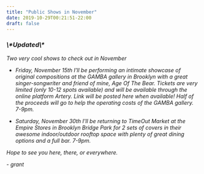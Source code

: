 ```yaml
---
title: "Public Shows in November"
date: 2019-10-29T00:21:51-22:00
draft: false
---
```


  <i>
    <h3>
      \*Updated\*
    </h3>
  <i>

Two very cool shows to check out in November

- Friday, November 15th I'll be performing an intimate showcase of original compositions at the GAMBA gallery in Brooklyn with a great singer-songwriter and friend of mine, Age Of The Bear. Tickets are very limited (only 10-12 spots available) and will be available through the online platform Artery. Link will be posted here when available! Half of the proceeds will go to help the operating costs of the GAMBA gallery. 7-9pm.

- Saturday, November 30th I'll be returning to TimeOut Market at the Empire Stores in Brooklyn Bridge Park for 2 sets of covers in their awesome indoor/outdoor rooftop space with plenty of great dining options and a full bar. 7-9pm.

Hope to see you here, there, or everywhere.

\- grant
